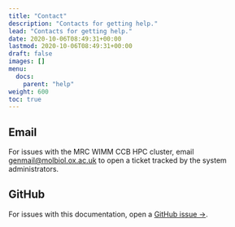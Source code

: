 ```yaml
---
title: "Contact"
description: "Contacts for getting help."
lead: "Contacts for getting help."
date: 2020-10-06T08:49:31+00:00
lastmod: 2020-10-06T08:49:31+00:00
draft: false
images: []
menu:
  docs:
    parent: "help"
weight: 600
toc: true
---
```


## Email

For issues with the MRC WIMM CCB HPC cluster,
email <genmail@molbiol.ox.ac.uk> to open a ticket tracked by the system administrators.

## GitHub

For issues with this documentation,
open a [GitHub issue →](https://github.com/kevinrue/wimm_ccb_doks/issues/new/choose).
